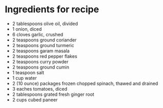 # Ingredients for recipe
* 2 tablespoons olive oil, divided
* 1 onion, diced
* 6 cloves garlic, crushed
* 2 teaspoons ground coriander
* 2 teaspoons ground turmeric
* 2 teaspoons garam masala
* 2 teaspoons red pepper flakes
* 2 teaspoons curry powder
* 2 teaspoons ground cumin
* 1 teaspoon salt
* 1 cup water
* 2 (10 ounce) packages frozen chopped spinach, thawed and drained
* 3 eaches tomatoes, diced
* 2 tablespoons grated fresh ginger root
* 2 cups cubed paneer